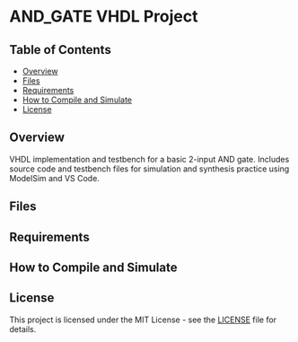 # AND_GATE VHDL Project
## Table of Contents
- [Overview](#overview)
- [Files](#files)
- [Requirements](#requirements)
- [How to Compile and Simulate](#how-to-compile-and-simulate)
- [License](#license)

## Overview
VHDL implementation and testbench for a basic 2-input AND gate. Includes source code and testbench files for simulation and synthesis practice using ModelSim and VS Code.
## Files
## Requirements
## How to Compile and Simulate
## License
This project is licensed under the MIT License - see the [LICENSE](LICENSE) file for details.

